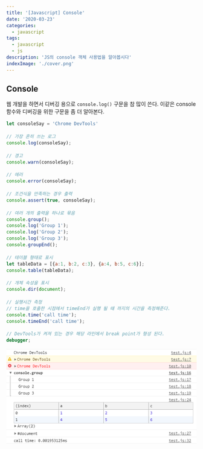 ```yaml
---
title: '[Javascript] Console'
date: '2020-03-23'
categories:
  - javascript
tags:
  - javascript
  - js
description: 'JS의 console 객체 사용법을 알아봅시다'
indexImage: './cover.png'
---
```


## Console  

웹 개발을 하면서 디버깅 용으로 ```console.log()``` 구문을 참 많이 쓴다. 
이같은 console 함수와 디버깅을 위한 구문을 좀 더 알아본다.

``` js
let consoleSay = 'Chrome DevTools'

// 가장 흔히 쓰는 로그
console.log(consoleSay);

// 경고
console.warn(consoleSay);

// 에러
console.error(consoleSay);

// 조건식을 만족하는 경우 출력
console.assert(true, consoleSay);

// 여러 개의 출력을 하나로 묶음
console.group();
console.log('Group 1');
console.log('Group 2');
console.log('Group 3');
console.groupEnd();

// 테이블 형태로 표시
let tableData = [{a:1, b:2, c:3}, {a:4, b:5, c:6}];
console.table(tableData);

// 개체 속성을 표시
console.dir(document);

// 실행시간 측정
// time을 호출한 시점에서 timeEnd가 실행 될 때 까지의 시간을 측정해준다.
console.time('call time');
console.timeEnd('call time');

// DevTools가 켜져 있는 경우 해당 라인에서 break point가 형성 된다.
debugger;
```

![console](./console.png)